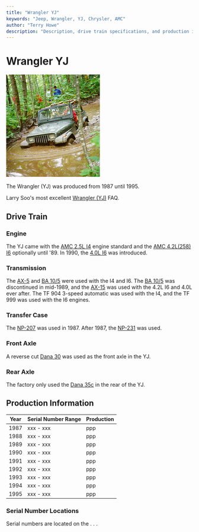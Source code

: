 ```yaml
---
title: "Wrangler YJ"
keywords: "Jeep, Wrangler, YJ, Chrysler, AMC"
author: "Terry Howe"
description: "Description, drive train specifications, and production information for the Jeep Wrangler YJ"
---
```

# Wrangler YJ

![Terry in deep with Diane's YJ](../img/yjmud.jpg)

The Wrangler (YJ) was produced from 1987 until 1995.

Larry Soo's most excellent [Wrangler (YJ)](https://www.bc4x4.com/faqs/yj.asp) FAQ.

## Drive Train

### Engine

The YJ came with the [AMC 2.5L I4](../engine/factory/amc150.md) engine standard and the [AMC 4.2L(258) I6](../engine/factory/amc258.md) optionally until '89. In 1990, the [4.0L I6](../engine/factory/amc242.md) was introduced.

### Transmission

The [AX-5](../transmission/factory/ax5.md) and [BA 10/5](../transmission/factory/ba10.md) were used with the I4 and I6. The [BA 10/5](../transmission/factory/ba10.md) was discontinued in mid-1989, and the [AX-15](../transmission/factory/ax15.md) was used with the 4.2L I6 and 4.0L ever after. The TF 904 3-speed automatic was used with the I4, and the TF 999 was used with the I6 engines.

### Transfer Case

The [NP-207](../xfer/factory/np207.md) was used in 1987. After 1987, the [NP-231](../xfer/factory/np231.md) was used.

### Front Axle

A reverse cut [Dana 30](../axle/factory/d30.md) was used as the front axle in the YJ.

### Rear Axle

The factory only used the [Dana 35c](../axle/factory/d35c.md) in the rear of the YJ.

## Production Information

| Year | Serial Number Range | Production |
|------|---------------------|------------|
| 1987 | xxx - xxx           | ppp        |
| 1988 | xxx - xxx           | ppp        |
| 1989 | xxx - xxx           | ppp        |
| 1990 | xxx - xxx           | ppp        |
| 1991 | xxx - xxx           | ppp        |
| 1992 | xxx - xxx           | ppp        |
| 1993 | xxx - xxx           | ppp        |
| 1994 | xxx - xxx           | ppp        |
| 1995 | xxx - xxx           | ppp        |

### Serial Number Locations

Serial numbers are located on the . . .
